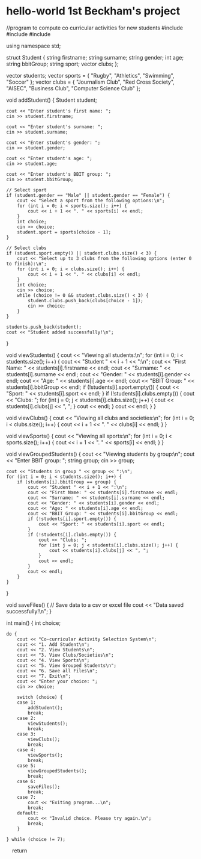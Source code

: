 # hello-world 1st Beckham's project
//program to compute co curricular activities for new students
#include <iostream>
#include <vector>
#include <string>

using namespace std;

struct Student {
    string firstname;
    string surname;
    string gender;
    int age;
    string bbitGroup;
    string sport;
    vector<string> clubs;
};

vector<Student> students;
vector<string> sports = { "Rugby", "Athletics", "Swimming", "Soccer" };
vector<string> clubs = { "Journalism Club", "Red Cross Society", "AISEC", "Business Club", "Computer Science Club" };

void addStudent() {
    Student student;

    cout << "Enter student's first name: ";
    cin >> student.firstname;

    cout << "Enter student's surname: ";
    cin >> student.surname;

    cout << "Enter student's gender: ";
    cin >> student.gender;

    cout << "Enter student's age: ";
    cin >> student.age;

    cout << "Enter student's BBIT group: ";
    cin >> student.bbitGroup;

    // Select sport
    if (student.gender == "Male" || student.gender == "Female") {
        cout << "Select a sport from the following options:\n";
        for (int i = 0; i < sports.size(); i++) {
            cout << i + 1 << ". " << sports[i] << endl;
        }
        int choice;
        cin >> choice;
        student.sport = sports[choice - 1];
    }

    // Select clubs
    if (student.sport.empty() || student.clubs.size() < 3) {
        cout << "Select up to 3 clubs from the following options (enter 0 to finish):\n";
        for (int i = 0; i < clubs.size(); i++) {
            cout << i + 1 << ". " << clubs[i] << endl;
        }
        int choice;
        cin >> choice;
        while (choice != 0 && student.clubs.size() < 3) {
            student.clubs.push_back(clubs[choice - 1]);
            cin >> choice;
        }
    }

    students.push_back(student);
    cout << "Student added successfully!\n";
}

void viewStudents() {
    cout << "Viewing all students:\n";
    for (int i = 0; i < students.size(); i++) {
        cout << "Student " << i + 1 << ":\n";
        cout << "First Name: " << students[i].firstname << endl;
        cout << "Surname: " << students[i].surname << endl;
        cout << "Gender: " << students[i].gender << endl;
        cout << "Age: " << students[i].age << endl;
        cout << "BBIT Group: " << students[i].bbitGroup << endl;
        if (!students[i].sport.empty()) {
            cout << "Sport: " << students[i].sport << endl;
        }
        if (!students[i].clubs.empty()) {
            cout << "Clubs: ";
            for (int j = 0; j < students[i].clubs.size(); j++) {
                cout << students[i].clubs[j] << ", ";
            }
            cout << endl;
        }
        cout << endl;
    }
}

void viewClubs() {
    cout << "Viewing all clubs and societies:\n";
    for (int i = 0; i < clubs.size(); i++) {
        cout << i + 1 << ". " << clubs[i] << endl;
    }
}

void viewSports() {
    cout << "Viewing all sports:\n";
    for (int i = 0; i < sports.size(); i++) {
        cout << i + 1 << ". " << sports[i] << endl;
    }
}

void viewGroupedStudents() {
    cout << "Viewing students by group:\n";
    cout << "Enter BBIT group: ";
    string group;
    cin >> group;

    cout << "Students in group " << group << ":\n";
    for (int i = 0; i < students.size(); i++) {
        if (students[i].bbitGroup == group) {
            cout << "Student " << i + 1 << ":\n";
            cout << "First Name: " << students[i].firstname << endl;
            cout << "Surname: " << students[i].surname << endl;
            cout << "Gender: " << students[i].gender << endl;
            cout << "Age: " << students[i].age << endl;
            cout << "BBIT Group: " << students[i].bbitGroup << endl;
            if (!students[i].sport.empty()) {
                cout << "Sport: " << students[i].sport << endl;
            }
            if (!students[i].clubs.empty()) {
                cout << "Clubs: ";
                for (int j = 0; j < students[i].clubs.size(); j++) {
                    cout << students[i].clubs[j] << ", ";
                }
                cout << endl;
            }
            cout << endl;
        }
    }
}

void saveFiles() {
    // Save data to a csv or excel file
    cout << "Data saved successfully!\n";
}

int main() {
    int choice;

    do {
        cout << "Co-curricular Activity Selection System\n";
        cout << "1. Add Student\n";
        cout << "2. View Students\n";
        cout << "3. View Clubs/Societies\n";
        cout << "4. View Sports\n";
        cout << "5. View Grouped Students\n";
        cout << "6. Save all Files\n";
        cout << "7. Exit\n";
        cout << "Enter your choice: ";
        cin >> choice;

        switch (choice) {
        case 1:
            addStudent();
            break;
        case 2:
            viewStudents();
            break;
        case 3:
            viewClubs();
            break;
        case 4:
            viewSports();
            break;
        case 5:
            viewGroupedStudents();
            break;
        case 6:
            saveFiles();
            break;
        case 7:
            cout << "Exiting program...\n";
            break;
        default:
            cout << "Invalid choice. Please try again.\n";
            break;
        }

    } while (choice != 7);

    return
  
  
  
  
  
